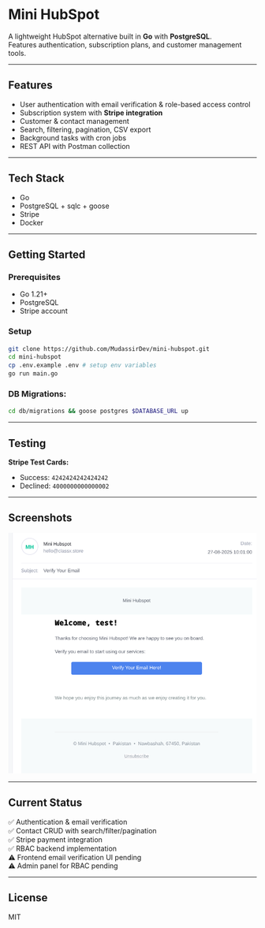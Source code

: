 # Mini HubSpot  

A lightweight HubSpot alternative built in **Go** with **PostgreSQL**.  
Features authentication, subscription plans, and customer management tools.  

---

## Features
- User authentication with email verification & role-based access control  
- Subscription system with **Stripe integration**  
- Customer & contact management  
- Search, filtering, pagination, CSV export  
- Background tasks with cron jobs  
- REST API with Postman collection  

---

## Tech Stack
- Go  
- PostgreSQL + sqlc + goose  
- Stripe  
- Docker  

---

## Getting Started

### Prerequisites
- Go 1.21+
- PostgreSQL
- Stripe account

### Setup
```bash
git clone https://github.com/MudassirDev/mini-hubspot.git
cd mini-hubspot
cp .env.example .env # setup env variables
go run main.go
```

### DB Migrations:
```bash
cd db/migrations && goose postgres $DATABASE_URL up
```

---


## Testing
**Stripe Test Cards:**
- Success: `4242424242424242`
- Declined: `4000000000000002`

---
## Screenshots
![Email Verification Screenshot](assets/images/email-verification.png)

---

## Current Status
✅ Authentication & email verification  
✅ Contact CRUD with search/filter/pagination  
✅ Stripe payment integration  
✅ RBAC backend implementation  
⚠️ Frontend email verification UI pending  
⚠️ Admin panel for RBAC pending  

---

## License
MIT
